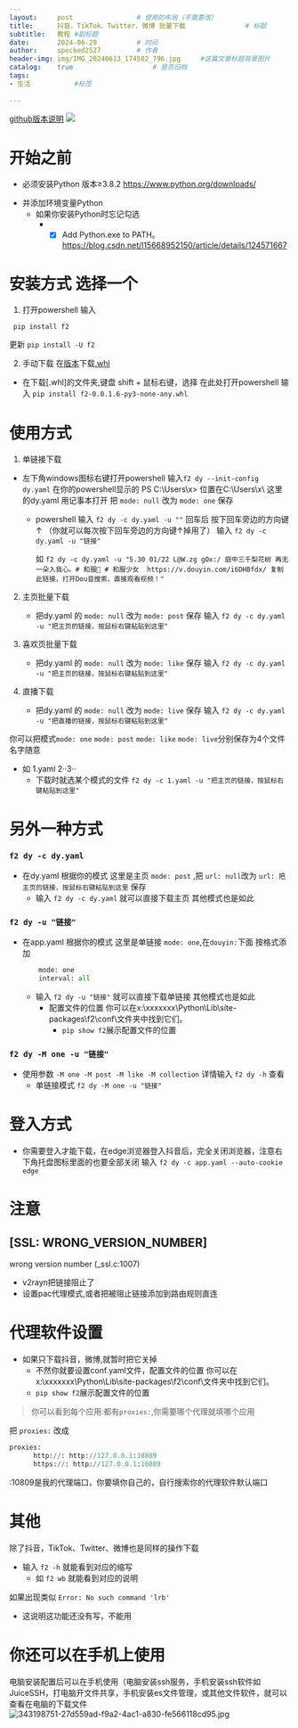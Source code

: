 ```yaml
---
layout:     post   			    # 使用的布局（不需要改）
title:      抖音、TikTok、Twitter、微博 批量下载				# 标题 
subtitle:   教程 #副标题
date:       2024-06-29			# 时间
author:     specked2527			# 作者
header-img: img/IMG_20240613_174502_796.jpg 	#这篇文章标题背景图片
catalog:    true 				    # 是否归档
tags:		
- 生活		   #标签
    
--- 
```


[github版本说明](https://github.com/specked2527/specked2527.github.io/blob/master/_posts/2024-06-29-%E6%8A%96%E9%9F%B3%E3%80%81TikTok%E3%80%81Twitter%E3%80%81%E5%BE%AE%E5%8D%9A%E6%89%B9%E9%87%8F%E4%B8%8B%E8%BD%BD.md)
<img src='https://github.com/Johnserf-Seed/f2/assets/40727745/82644596-7eca-48ec-91b0-3c5e4c24ee90'>

# 开始之前
- 必须安装Python 版本≥3.8.2 https://www.python.org/downloads/
* 并添加环境变量Python
  * 如果你安装Python时忘记勾选
    * - [x] Add Python.exe to PATH。 https://blog.csdn.net/l15668952150/article/details/124571667

# 安装方式 选择一个
1. 打开powershell 输入
```
 pip install f2    
``` 
更新
`pip install -U f2 `

2. 手动下载
在[版本](https://github.com/Johnserf-Seed/f2/releases)下载[.whl](https://github.com/Johnserf-Seed/f2/releases/download/v0.0.1.6/f2-0.0.1.6-py3-none-any.whl) 
* 在下载[.whl]的文件夹,键盘 shift + 鼠标右键，选择 在此处打开powershell 
输入
`pip install f2-0.0.1.6-py3-none-any.whl`

# 使用方式
  1. 单链接下载
  * 左下角windows图标右键打开powershell 输入`f2 dy --init-config dy.yaml` 
    在你的powershell显示的 PS C:\Users\x> 位置在C:\Users\x\ 这里的dy.yaml 用记事本打开
    把 `mode: null` 改为 `mode: one` 保存 
    * powershell 输入 `f2 dy -c dy.yaml -u ""`
      回车后 按下回车旁边的方向键↑ （你就可以每次按下回车旁边的方向键↑掉用了）
      输入 `f2 dy -c dy.yaml -u "链接"`
      
      如  `f2 dy -c dy.yaml -u "5.30 01/22 L@W.zg gOx:/ 庭中三千梨花树 再无一朵入我心。# 和服👘 # 和服少女  https://v.douyin.com/i6DHBfdx/ 复制此链接，打开Dou音搜索，直接观看视频！" `

  2. 主页批量下载
     * 把dy.yaml 的 `mode: null` 改为 `mode: post` 保存
       输入 `f2 dy -c dy.yaml -u "把主页的链接，按鼠标右键粘贴到这里"` 

  3. 喜欢页批量下载 
     * 把dy.yaml 的 `mode: null` 改为 `mode: like` 保存
       输入 `f2 dy -c dy.yaml -u "把主页的链接，按鼠标右键粘贴到这里"` 

  4. 直播下载
     * 把dy.yaml 的 `mode: null` 改为 `mode: live` 保存
       输入 `f2 dy -c dy.yaml -u "把直播的链接，按鼠标右键粘贴到这里"` 

  你可以把模式`mode: one` `mode: post` `mode: like` `mode: live`分别保存为4个文件 名字随意
  * 如 1.yaml 2··3·· 
    * 下载时就选某个模式的文件 `f2 dy -c 1.yaml -u "把主页的链接，按鼠标右键粘贴到这里"` 

# 另外一种方式 
### `f2 dy -c dy.yaml`
  * 在dy.yaml 根据你的模式 这里是主页 `mode: post` ,把 `url: null`改为 `url: 把主页的链接，按鼠标右键粘贴到这里` 保存
    * 输入 `f2 dy -c dy.yaml` 就可以直接下载主页 其他模式也是如此
      
### `f2 dy -u "链接"`      
  * 在app.yaml 根据你的模式 这里是单链接 `mode: one`,在`douyin:`下面 按格式添加 
    ```py
        mode: one
        interval: all
    ```
       * 输入 `f2 dy -u "链接"` 就可以直接下载单链接 其他模式也是如此 
         * 配置文件的位置 你可以在x:\xxxxxxx\Python\Lib\site-packages\f2\conf\文件夹中找到它们。
           * `pip show f2`展示配置文件的位置
                   
### `f2 dy -M one -u "链接"`             
 * 使用参数 `-M one -M post -M like -M collection` 详情输入 `f2 dy -h` 查看
   * 单链接模式 `f2 dy -M one -u "链接"`
  
# 登入方式 
   * 你需要登入才能下载，在edge浏览器登入抖音后，完全关闭浏览器，注意右下角托盘图标里面的也要全部关闭
    输入 `f2 dy -c app.yaml --auto-cookie edge` 
 
# 注意 
##  [SSL: WRONG_VERSION_NUMBER] 
wrong version number (_ssl.c:1007)
* v2rayn把链接阻止了
* 设置pac代理模式,或者把被阻止链接添加到路由规则直连
    
# 代理软件设置
* 如果只下载抖音，微博,就暂时把它关掉 
    * 不然你就要设置conf.yaml文件，配置文件的位置 你可以在x:\xxxxxxx\Python\Lib\site-packages\f2\conf\文件夹中找到它们。
   * `pip show f2`展示配置文件的位置
     
> 你可以看到每个应用:都有`proxies:`,你需要哪个代理就填哪个应用

   把 `proxies:` 改成 
```py
proxies:
      http://: http://127.0.0.1:10809
      https://: http://127.0.0.1:10809
```
   :10809是我的代理端口，你要填你自己的，自行搜索你的代理软件默认端口
 
# 其他 
 除了抖音，TikTok、Twitter、微博也是同样的操作下载
 * 输入 `f2 -h` 就能看到对应的缩写 
   * 如 `f2 wb` 就能看到对应的说明

 如果出现类似 `Error: No such command 'lrb'`
 * 这说明这功能还没有写，不能用
 
# 你还可以在手机上使用
 电脑安装配置后可以在手机使用（电脑安装ssh服务，手机安装ssh软件如JuiceSSH，打电脑开文件共享，手机安装es文件管理，或其他文件软件，就可以查看在电脑的下载文件
 ![343198751-27d559ad-f9a2-4ac1-a830-fe566118cd95.jpg](https://s2.loli.net/2024/06/29/uGYINLkwzCZTRDP.jpg)
